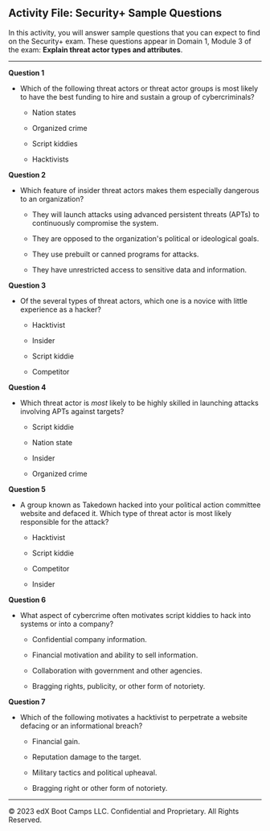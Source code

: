 ## Activity File: Security+ Sample Questions

In this activity, you will answer sample questions that you can expect to find on the Security+ exam. These questions appear in Domain 1, Module 3 of the exam: **Explain threat actor types and attributes**. 

---

**Question 1**

- Which of the following threat actors or threat actor groups is most likely to have the best funding to hire and sustain a group of cybercriminals?

  - Nation states

  - Organized crime

  - Script kiddies

  - Hacktivists

**Question 2**

- Which feature of insider threat actors makes them especially dangerous to an organization?

  - They will launch attacks using advanced persistent threats (APTs) to continuously compromise the system.

  - They are opposed to the organization's political or ideological goals.

  - They use prebuilt or canned programs for attacks.

  - They have unrestricted access to sensitive data and information.
    
**Question 3**

* Of the several types of threat actors, which one is a novice with little experience as a hacker?

  * Hacktivist

  * Insider 

  * Script kiddie

  * Competitor
    
**Question 4**

* Which threat actor is *most* likely to be highly skilled in launching attacks involving APTs against targets?

  * Script kiddie

  * Nation state

  * Insider 

  * Organized crime
    
**Question 5**

* A group known as Takedown hacked into your political action committee website and defaced it. Which type of threat actor is most likely responsible for the attack?

  * Hacktivist

  * Script kiddie

  * Competitor

  * Insider
    
**Question 6**

* What aspect of cybercrime often motivates script kiddies to hack into systems or into a company?

  * Confidential company information.

  * Financial motivation and ability to sell information. 

  * Collaboration with government and other agencies.

  * Bragging rights, publicity, or other form of notoriety.
    
**Question 7**

* Which of the following motivates a hacktivist to perpetrate a website defacing or an informational breach?

  * Financial gain.

  * Reputation damage to the target.

  * Military tactics and political upheaval.

  * Bragging right or other form of notoriety.

---

  © 2023 edX Boot Camps LLC. Confidential and Proprietary. All Rights Reserved.
